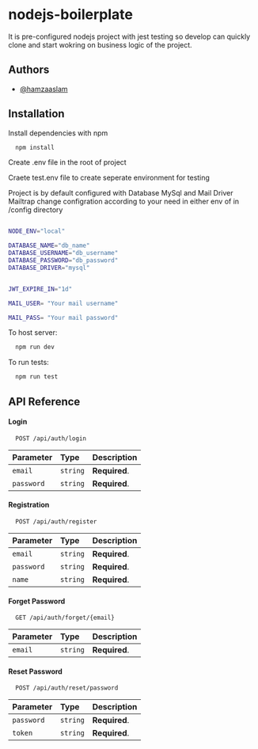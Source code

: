 
# nodejs-boilerplate

It is pre-configured nodejs project  with jest testing so develop can quickly clone and start wokring on business logic of the project.


## Authors

- [@hamzaaslam](https://github.com/hamzaaslam-cs)


## Installation

Install dependencies with npm

```bash
  npm install 
```
Create .env file in the root of project

Craete test.env file to create seperate environment for testing

Project is by default configured with Database MySql
and Mail Driver Mailtrap
change configration according to your need in either env of in /config directory

```bash

NODE_ENV="local"

DATABASE_NAME="db_name"
DATABASE_USERNAME="db_username"
DATABASE_PASSWORD="db_password"
DATABASE_DRIVER="mysql"


JWT_EXPIRE_IN="1d"

MAIL_USER= "Your mail username"

MAIL_PASS= "Your mail password"

```

To host server:

```bash
  npm run dev 
```

To run tests:

```bash
  npm run test 
```

## API Reference

#### Login

```http
  POST /api/auth/login
```

| Parameter | Type     | Description                |
| :-------- | :------- | :------------------------- |
| `email` | `string` | **Required**.|
| `password` | `string` | **Required**.|

#### Registration

```http
  POST /api/auth/register
```

| Parameter | Type     | Description                |
| :-------- | :------- | :------------------------- |
| `email` | `string` | **Required**.|
| `password` | `string` | **Required**.|
| `name` | `string` | **Required**.|

#### Forget Password

```http
  GET /api/auth/forget/{email}
```

| Parameter | Type     | Description                |
| :-------- | :------- | :------------------------- |
| `email` | `string` | **Required**.|

#### Reset Password

```http
  POST /api/auth/reset/password
```

| Parameter | Type     | Description                |
| :-------- | :------- | :------------------------- |
| `password` | `string` | **Required**.|
| `token` | `string` | **Required**.|
